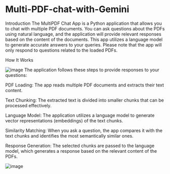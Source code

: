 # Multi-PDF-chat-with-Gemini
Introduction
The MultiPDF Chat App is a Python application that allows you to chat with multiple PDF documents. You can ask questions about the PDFs using natural language, and the application will provide relevant responses based on the content of the documents. This app utilizes a language model to generate accurate answers to your queries. Please note that the app will only respond to questions related to the loaded PDFs.

How It Works

![image](https://github.com/user-attachments/assets/3a815b77-6e31-4b8f-b0d5-fe3e3379165c)
The application follows these steps to provide responses to your questions:

PDF Loading: The app reads multiple PDF documents and extracts their text content.

Text Chunking: The extracted text is divided into smaller chunks that can be processed effectively.

Language Model: The application utilizes a language model to generate vector representations (embeddings) of the text chunks.

Similarity Matching: When you ask a question, the app compares it with the text chunks and identifies the most semantically similar ones.

Response Generation: The selected chunks are passed to the language model, which generates a response based on the relevant content of the PDFs.

![image](https://github.com/user-attachments/assets/2914aa9e-0d9b-432b-981b-79f9d34af9f6)
